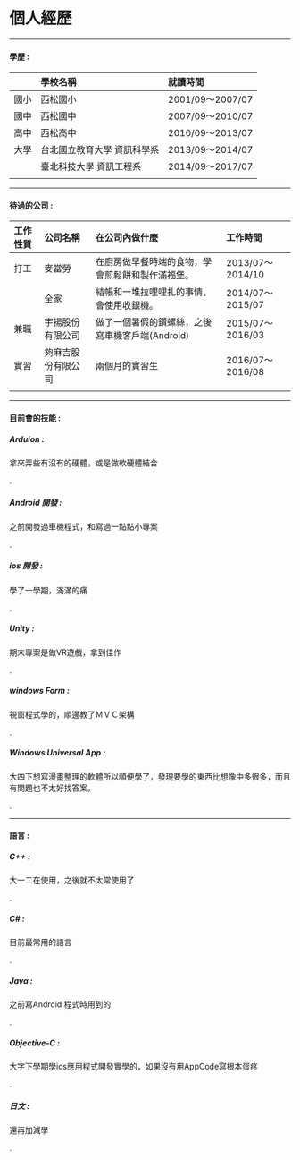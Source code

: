 # 個人經歷

---

#### 學歷 :

|  | 學校名稱 | 就讀時間 |
| :--- | :--- | :--- |
| 國小 | 西松國小 | 2001/09～2007/07 |
| 國中 | 西松國中 | 2007/09～2010/07 |
| 高中 | 西松高中 | 2010/09～2013/07 |
| 大學 | 台北國立教育大學 資訊科學系 | 2013/09～2014/07 |
|  | 臺北科技大學 資訊工程系 | 2014/09～2017/07 |
|  |  |  |

---

#### 待過的公司 :

| 工作性質 | 公司名稱 | 在公司內做什麼 | 工作時間 |
| :--- | :--- | :--- | :--- |
| 打工 | 麥當勞 | 在廚房做早餐時端的食物，學會煎鬆餅和製作滿福堡。 | 2013/07～2014/10 |
|  | 全家 | 結帳和一堆拉哩哩扎的事情，會使用收銀機。 | 2014/07～2015/07 |
| 兼職 | 宇揚股份有限公司 | 做了一個暑假的鑽螺絲，之後寫車機客戶端\(Android\) | 2015/07～2016/03 |
| 實習 | 夠麻吉股份有限公司 | 兩個月的實習生 | 2016/07～2016/08 |
|  |  |  |  |

---

#### 目前會的技能 :

##### Arduion :

拿來弄些有沒有的硬體，或是做軟硬體結合

.

##### Android 開發 :

之前開發過車機程式，和寫過一點點小專案

.

##### ios 開發 :

學了一學期，滿滿的痛

.

##### Unity :

期末專案是做VR遊戲，拿到佳作

.

##### windows Form :

視窗程式學的，順邊教了ＭＶＣ架構

.

##### Windows Universal App :

大四下想寫漫畫整理的軟體所以順便學了，發現要學的東西比想像中多很多，而且有問題也不太好找答案。

.

---

#### 語言 :

##### C++ :

大一二在使用，之後就不太常使用了

.

##### C\# :

目前最常用的語言

.

##### Java :

之前寫Android 程式時用到的

.

##### Objective-C :

大字下學期學ios應用程式開發實學的，如果沒有用AppCode寫根本蛋疼

.

##### 日文 :

還再加減學

.

